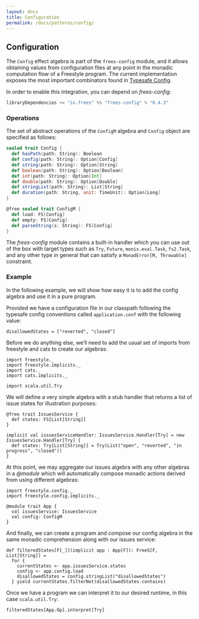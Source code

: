 ```yaml
---
layout: docs
title: Configuration
permalink: /docs/patterns/config/
---
```


## Configuration

The `Config` effect algebra is part of the `frees-config` module, and it allows obtaining values from configuration files at any point in the monadic computation flow of a Freestyle program.
The current implementation exposes the most important combinators found in [Typesafe Config](https://github.com/typesafehub/config).

In order to enable this integration, you can depend on _frees-config_:

[comment]: # (Start Replace)

```scala
libraryDependencies += "io.frees" %% "frees-config" % "0.4.3"
```

[comment]: # (End Replace)

### Operations

The set of abstract operations of the `ConfigM` algebra and `Config` object are specified as follows:

```scala
sealed trait Config {
  def hasPath(path: String): Boolean
  def config(path: String): Option[Config]
  def string(path: String): Option[String]
  def boolean(path: String): Option[Boolean]
  def int(path: String): Option[Int]
  def double(path: String): Option[Double]
  def stringList(path: String): List[String]
  def duration(path: String, unit: TimeUnit): Option[Long]
}

@free sealed trait ConfigM {
  def load: FS[Config]
  def empty: FS[Config]
  def parseString(s: String): FS[Config]
}
```

The _frees-config_ module contains a built-in handler which you can use out of the box with target types such as `Try`, `Future`, `monix.eval.Task`, `fs2.Task`, and any other type in general that can satisfy a `MonadError[M, Throwable]` constraint.


### Example

In the following example, we will show how easy it is to add the config algebra and use it in a pure program.

Provided we have a configuration file in our classpath following the typesafe config conventions called `application.conf` with the following value:

```
disallowedStates = ["reverted", "closed"]
```

Before we do anything else, we’ll need to add the usual set of imports from freestyle and cats to create our algebras:

```tut:silent
import freestyle._
import freestyle.implicits._
import cats._
import cats.implicits._

import scala.util.Try
```

We will define a very simple algebra with a stub handler that returns a list of issue states for illustration purposes:

```tut:book
@free trait IssuesService {
  def states: FS[List[String]]
}

implicit val issuesServiceHandler: IssuesService.Handler[Try] = new IssuesService.Handler[Try] {
  def states: Try[List[String]] = Try(List("open", "reverted", "in progress", "closed"))
}
```

At this point, we may aggregate our issues algebra with any other algebras in a _@module_ which will automatically compose monadic actions
derived from using different algebras:

```tut:book
import freestyle.config._
import freestyle.config.implicits._

@module trait App {
  val issuesService: IssuesService
  val config: ConfigM
}
```

And finally, we can create a program and compose our config algebra in the same monadic comprehension along with our issues service:

```tut:book
def filteredStates[F[_]](implicit app : App[F]): FreeS[F, List[String]] =
  for {
    currentStates <- app.issuesService.states
	config <- app.config.load
	disallowedStates = config.stringList("disallowedStates")
  } yield currentStates.filterNot(disallowedStates.contains)
```

Once we have a program we can interpret it to our desired runtime, in this case `scala.util.Try`:

```tut:book
filteredStates[App.Op].interpret[Try]
```